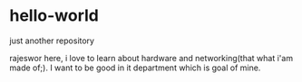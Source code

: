 # hello-world
just another repository

rajeswor here, i love to learn about hardware and networking(that what i'am made of;).
I want to be good in it department which is goal of mine.
